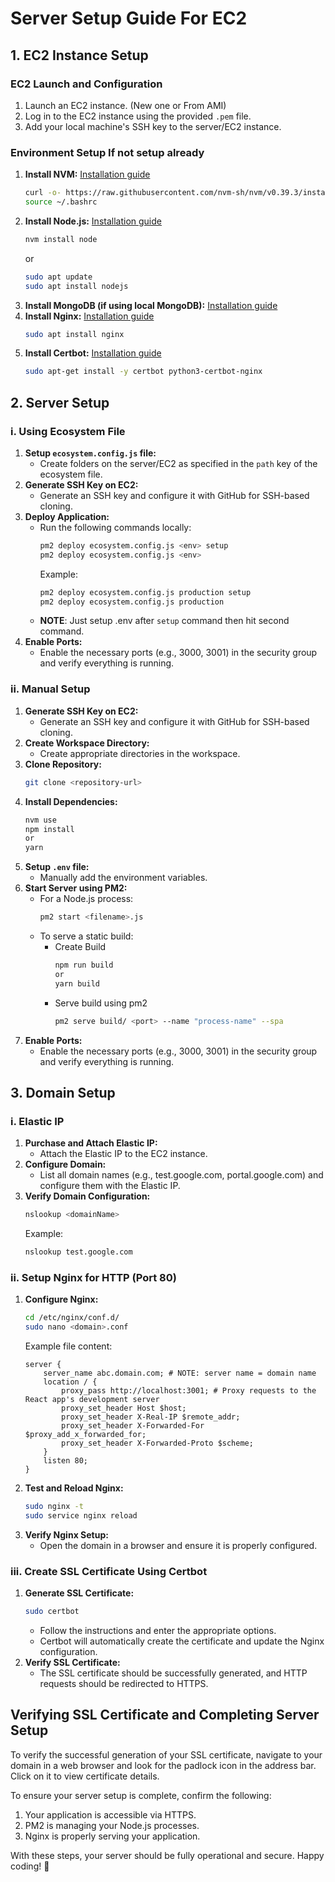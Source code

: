 # Server Setup Guide For EC2

## 1. EC2 Instance Setup
### EC2 Launch and Configuration
1. Launch an EC2 instance. (New one or From AMI)
2. Log in to the EC2 instance using the provided `.pem` file.
3. Add your local machine's SSH key to the server/EC2 instance.
### Environment Setup If not setup already
1. **Install NVM:** [Installation guide](https://www.digitalocean.com/community/tutorials/how-to-install-node-js-on-ubuntu-20-04)
    ```sh
    curl -o- https://raw.githubusercontent.com/nvm-sh/nvm/v0.39.3/install.sh | bash
    source ~/.bashrc
    ```
2. **Install Node.js:** [Installation guide](https://www.digitalocean.com/community/tutorials/how-to-install-node-js-on-ubuntu-20-04)
    ```sh
    nvm install node
    ```
    or
    ```sh
    sudo apt update
    sudo apt install nodejs
    ```
3. **Install MongoDB (if using local MongoDB):** [Installation guide](https://www.mongodb.com/docs/manual/tutorial/install-mongodb-on-ubuntu/)
4. **Install Nginx:** [Installation guide](https://www.digitalocean.com/community/tutorials/how-to-install-nginx-on-ubuntu-20-04)
    ```sh
    sudo apt install nginx
    ```
5. **Install Certbot:** [Installation guide](https://www.digitalocean.com/community/tutorials/how-to-secure-apache-with-let-s-encrypt-on-ubuntu-18-04)
    ```sh
    sudo apt-get install -y certbot python3-certbot-nginx
    ```
## 2. Server Setup

### i. Using Ecosystem File
1. **Setup `ecosystem.config.js` file:**
    - Create folders on the server/EC2 as specified in the `path` key of the ecosystem file.
2. **Generate SSH Key on EC2:**
    - Generate an SSH key and configure it with GitHub for SSH-based cloning.
3. **Deploy Application:**
    - Run the following commands locally:
        ```sh
        pm2 deploy ecosystem.config.js <env> setup
        pm2 deploy ecosystem.config.js <env>
        ```
      Example:
        ```sh
        pm2 deploy ecosystem.config.js production setup
        pm2 deploy ecosystem.config.js production
        ```
    - **NOTE**: Just setup .env after `setup` command then hit second command. 
4. **Enable Ports:**
    - Enable the necessary ports (e.g., 3000, 3001) in the security group and verify everything is running.

### ii. Manual Setup
1. **Generate SSH Key on EC2:**
    - Generate an SSH key and configure it with GitHub for SSH-based cloning.
2. **Create Workspace Directory:**
    - Create appropriate directories in the workspace.
3. **Clone Repository:**
    ```sh
    git clone <repository-url>
    ```
4. **Install Dependencies:**
    ```sh
    nvm use
    npm install 
    or
    yarn
    ```
5. **Setup `.env` file:**
    - Manually add the environment variables.
6. **Start Server using PM2:**
    - For a Node.js process:
        ```sh
        pm2 start <filename>.js
        ```
    - To serve a static build:
        - Create Build
            ```sh
            npm run build
            or
            yarn build
            ``` 
       - Serve build using pm2
            ```sh
            pm2 serve build/ <port> --name "process-name" --spa
            ```
7. **Enable Ports:**
    - Enable the necessary ports (e.g., 3000, 3001) in the security group and verify everything is running.

## 3. Domain Setup
### i. Elastic IP
1. **Purchase and Attach Elastic IP:**
    - Attach the Elastic IP to the EC2 instance.
2. **Configure Domain:**
    - List all domain names (e.g., test.google.com, portal.google.com) and configure them with the Elastic IP.
3. **Verify Domain Configuration:**
    ```sh
    nslookup <domainName>
    ```
    Example:
    ```sh
    nslookup test.google.com
    ```
### ii. Setup Nginx for HTTP (Port 80)
1. **Configure Nginx:**
    ```sh
    cd /etc/nginx/conf.d/
    sudo nano <domain>.conf
    ```
    Example file content:
    ```nginx
    server {
        server_name abc.domain.com; # NOTE: server name = domain name
        location / {
            proxy_pass http://localhost:3001; # Proxy requests to the React app's development server
            proxy_set_header Host $host;
            proxy_set_header X-Real-IP $remote_addr;
            proxy_set_header X-Forwarded-For $proxy_add_x_forwarded_for;
            proxy_set_header X-Forwarded-Proto $scheme;
        }
        listen 80;
    }
    ```
2. **Test and Reload Nginx:**
    ```sh
    sudo nginx -t
    sudo service nginx reload
    ```
3. **Verify Nginx Setup:**
    - Open the domain in a browser and ensure it is properly configured.
### iii. Create SSL Certificate Using Certbot
1. **Generate SSL Certificate:**
    ```sh
    sudo certbot
    ```
    - Follow the instructions and enter the appropriate options.
    - Certbot will automatically create the certificate and update the Nginx configuration.
2. **Verify SSL Certificate:**
    - The SSL certificate should be successfully generated, and HTTP requests should be redirected to HTTPS.

## Verifying SSL Certificate and Completing Server Setup

To verify the successful generation of your SSL certificate, navigate to your domain in a web browser and look for the padlock icon in the address bar. Click on it to view certificate details.

To ensure your server setup is complete, confirm the following:
1. Your application is accessible via HTTPS.
2. PM2 is managing your Node.js processes.
3. Nginx is properly serving your application.

With these steps, your server should be fully operational and secure. Happy coding! 🚀

